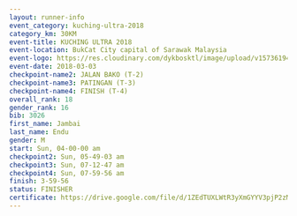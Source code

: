 ```yaml
--- 
layout: runner-info 
event_category: kuching-ultra-2018 
category_km: 30KM 
event-title: KUCHING ULTRA 2018 
event-location: BukCat City capital of Sarawak Malaysia 
event-logo: https://res.cloudinary.com/dykbosktl/image/upload/v1573619473/Logo/kuching-ultra-2018-logo_tlpvm5.png 
event-date: 2018-03-03 
checkpoint-name2: JALAN BAKO (T-2) 
checkpoint-name3: PATINGAN (T-3) 
checkpoint-name4: FINISH (T-4) 
overall_rank: 18
gender_rank: 16
bib: 3026
first_name: Jambai
last_name: Endu
gender: M
start: Sun, 04-00-00 am
checkpoint2: Sun, 05-49-03 am
checkpoint3: Sun, 07-12-47 am
checkpoint4: Sun, 07-59-56 am
finish: 3-59-56
status: FINISHER
certificate: https://drive.google.com/file/d/1ZEdTUXLWtR3yXmGYYV3pjP2zMV7r2zaB/view?usp=sharing
--- 
```

